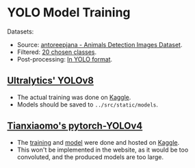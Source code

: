 # YOLO Model Training

Datasets:

-   Source: [antoreepjana - Animals Detection Images Dataset](https://www.kaggle.com/datasets/antoreepjana/animals-detection-images-dataset).
-   Filtered: [20 chosen classes](https://kaggle.com/datasets/5228c8f6b89b26721a7ce9493a8cc751b0ee07f1f201bddad1742ab15147de2e).
-   Post-processing: [In YOLO format](https://kaggle.com/datasets/f9b375eef26f759b115050a2399e12816bcd232322eb6fc2c1fccc1a6b53845e).

## [Ultralytics' YOLOv8](https://docs.ultralytics.com/models/yolov8/)

-   The actual training was done on [Kaggle](https://www.kaggle.com/anphongtrannguyen).
-   Models should be saved to `../src/static/models`.

## [Tianxiaomo's pytorch-YOLOv4](https://github.com/Tianxiaomo/pytorch-YOLOv4)

-   The [training](https://www.kaggle.com/datasets/bba25fe160bd58422a44e72f36134f7b4274b84e31fca1e2d0f7e7fa6fae1540) and [model](https://www.kaggle.com/datasets/33935b3727dcae6767f142c22b6dd031cc850948744815878e8b785944fd0ec3) were done and hosted on [Kaggle](https://www.kaggle.com/anphongtrannguyen).
-   This won't be implemented in the website, as it would be too convoluted, and the produced models are too large.
